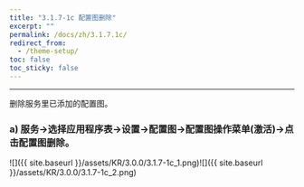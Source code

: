 ```yaml
---
title: "3.1.7-1c 配置图删除"
excerpt: ""
permalink: /docs/zh/3.1.7.1c/
redirect_from:
  - /theme-setup/
toc: false
toc_sticky: false
---
```


---
删除服务里已添加的配置图。

### a\) 服务→选择应用程序表→设置→配置图→配置图操作菜单(激活)→点击配置图删除。
![]({{ site.baseurl }}/assets/KR/3.0.0/3.1.7-1c_1.png)![]({{ site.baseurl }}/assets/KR/3.0.0/3.1.7-1c_2.png)
